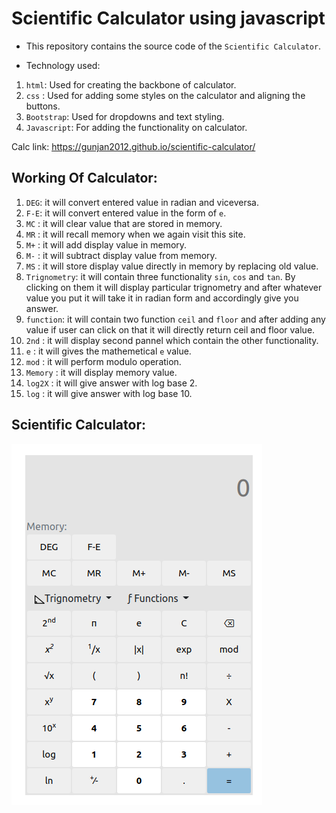 # Scientific Calculator using javascript

- This repository contains the source code of the `Scientific Calculator`.

- Technology used:

1. `html`: Used for creating the backbone of calculator.
2. `css` : Used for adding some styles on the calculator and aligning the buttons.
3. `Bootstrap`: Used for dropdowns and text styling.
4. `Javascript`: For adding the functionality on calculator.

Calc link: https://gunjan2012.github.io/scientific-calculator/

## Working Of Calculator:

1. `DEG`: it will convert entered value in radian and viceversa. </br>
2. `F-E`: it will convert entered value in the form of `e`.</br>
3. `MC` : it will clear value that are stored in memory.</br>
4. `MR` : it will recall memory when we again visit this site. </br>
5. `M+` : it will add display value in memory.</br>
6. `M-` : it will subtract display value from memory. </br>
7. `MS` : it will store display value directly in memory by replacing old value.
8. `Trignometry`: it will contain three functionality `sin`, `cos` and `tan`. By clicking on them it will display particular trignometry and after whatever value you put it will take it in radian form and accordingly give you answer.</br>
9. `function`: it will contain two function `ceil` and `floor` and after adding any value if user can click on that it will directly return ceil and floor value.
10. `2nd` : it will display second pannel which contain the other functionality.</br>
11. `e` : it will gives the mathemetical `e` value.</br>
12. `mod` : it will perform modulo operation. </br>
13. `Memory` : it will display memory value.</br>
14. `log2X` : it will give answer with log base 2. </br>
15. `log` : it will give answer with log base 10. </br>

## Scientific Calculator:

![img](/images/calc.png)
